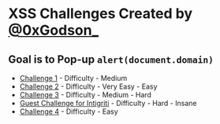 # XSS Challenges Created by <a href="https://twitter.com/0xGodson_">@0xGodson_</a>

## Goal is to Pop-up `alert(document.domain)`

*  <a href="/chal1/">Challenge 1</a> - Difficulty - Medium
*  <a href="/chal2/">Challenge 2</a> - Difficulty - Very Easy - Easy
*  <a href="/chal3/">Challenge 3</a> - Difficulty - Medium - Hard
*  <a href="//challenge-1022.intigriti.io">Guest Challenge for Intigriti</a> - Difficulty - Hard - Insane
*  <a href="//xss.0xgodson.com">Challenge 4</a> - Difficulty - Easy
